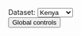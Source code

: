 <style data-src="/src/external/font-awesome/css/font-awesome.css"></style>
  <style data-src="/templates/livelystyle.css"></style>
  <style data-src="../BP2019RH1/src/internal/individuals-as-points/common/button-styles.css"></style>
  <link rel="stylesheet" href="https://stackpath.bootstrapcdn.com/bootstrap/4.3.1/css/bootstrap.min.css" integrity="sha384-ggOyR0iXCbMQv3Xipma34MD+dH/1fQ784/j6cY/iJTQUOhcWr7x9JvoRxT2MZw1T" crossorigin="anonymous">

<div>
  <div id="header-row" class="form-row header align-item-center justify-content-center">
    <label for="dataset-select" class="col-form-label col-auto">Dataset:</label>
    <select id="dataset-selection" class="col-auto">
      <option>Kenya</option>
      <option>Somalia</option>
    </select>
    <div class="col-auto">
      <button class="btn" id="open-global-controls">
        Global controls
      </button>
    </div>
  </div>
  <div id="canvas-row">
    <bp2019-map-widget id="bp2019-map-widget"></bp2019-map-widget>
  </div>
  <div id="legend-row" class="row">
    <bp2019-legend-widget id="legend-widget" class="col-10"></bp2019-legend-widget>
  </div>
</div>

<script>
import DataProcessor from '../src/internal/individuals-as-points/common/data-processor.js'
import ColorStore from '../src/internal/individuals-as-points/common/color-store.js'
import { AVFParser } from "https://lively-kernel.org/voices/parsing-data/avf-parser.js"

import { assertCanvasWidgetInterface } from "../src/internal/individuals-as-points/common/interfaces.js"


class Listener {
  constructor() {
    this.widgets = []
    this.legend = null
    this.container = null
  }

  addWidget(widget) {
    assertCanvasWidgetInterface(widget)
    this.widgets.push(widget)
  }
  
  registerLegend(legend) {
    this.legend = legend
  }
  
  registerContainer(container) {
    this.container = container
  }
  
  registerContainerContent(containerContent) {
    this.containerContent = containerContent
  }

  applyAction(action) {
    this.legend.applyAction(action)
    this.widgets.forEach(widget => {
      widget.applyAction(action)
    })
    this.setCanvasWidgetExtents()
  }
  
  setCanvasWidgetExtents() {
    let extent = this.calculateVisualizationExtent()
    this.widgets.forEach(widget => {
      widget.setExtent(extent)
    })
  }
  
  calculateVisualizationExtent() {
    let ownExtent = lively.getExtent(this.containerContent)
    let legendExtent = lively.getExtent(legend)
    let headerRowExtent = lively.getExtent(headerRow)
    let margin = lively.pt(10, 10)
    
    return ownExtent.subPt(lively.pt(0, legendExtent.y)).subPt(lively.pt(0, headerRowExtent.y)).subPt(margin)
  }
  
  addEventListenerForResizing() {
    lively.removeEventListener("bp2019", this.container, "extent-changed")
    lively.addEventListener("bp2019", this.container, "extent-changed", () => {
      this.setCanvasWidgetExtents()
    })
  }
}

let widget = lively.query(this, '#bp2019-map-widget')
let legend = lively.query(this, '#legend-widget')
let container = lively.query(this, "lively-container")
let containerContent = lively.query(this, "#container-content")
let listener = new Listener()
let globalControlWidget
let controlWidgetButton = lively.query(this, '#open-global-controls')
let datasetSelection = lively.query(this, "#dataset-selection") 
let headerRow = lively.query(this, "#header-row")
datasetSelection.addEventListener("change", (evt) => changeDataset(evt, widget)) 

listener.addWidget(widget)
listener.registerLegend(legend)
listener.registerContainer(container)
listener.registerContainerContent(containerContent)
widget.addListener(listener)
listener.addEventListenerForResizing()
listener.setCanvasWidgetExtents()

let colorStore = new ColorStore()
let dataProcessor = new DataProcessor()
dataProcessor.setColorStore(colorStore);

(async () => {
  let data = await AVFParser.loadInferredCovidData()
  
  dataProcessor.initializeWithIndividualsFromKenia(data)
  await colorStore.loadDefaultColors()
  colorStore.initializeWithValuesByAttribute(dataProcessor.getValuesByAttribute())
  
  legend.setColorStore(colorStore)
  
  widget.setDataProcessor(dataProcessor)
  widget.setColorStore(colorStore)
  
  await widget.setData(data)
  
  await openNewGlobalControlWidget()
  controlWidgetButton.addEventListener(
      "click", () => openNewGlobalControlWidget())
  
})();

async function openNewGlobalControlWidget() {
  let position = lively.pt(1000, 10)
  let extent = lively.pt(300, 700)
  globalControlWidget = await lively.openComponentInWindow('bp2019-global-control-widget', position, extent)
  globalControlWidget.setDataProcessor(dataProcessor)
  globalControlWidget.setColorStore(colorStore)
  globalControlWidget.addListener(widget)
  globalControlWidget.initializeAfterDataFetch()
}
  
function changeDataset(evt) {
  let datasetName = evt.target.value 
  loadDatasetWithName(datasetName) 
}
  
function loadDatasetWithName(datasetName) {
  switch(datasetName) {
    case 'Somalia':
      updateCanvasesWithSomaliaData() 
      break;
    case 'Kenya':
      updateCanvasesWithKenyaData() 
      break;
    default:
      break;
  }
}

async function updateCanvasesWithKenyaData() {
  let data = await fetchKenyaData()
  dataProcessor.initializeWithIndividualsFromKenia(data) 
  await initializeColorScales() 
  widget.setData(data)
  updateGlobalControlWidget() 
}

async function updateCanvasesWithSomaliaData() {
  let data = await fetchSomaliaData() 
  dataProcessor.initializeWithIndividualsFromSomalia(data) 
  await initializeColorScales() 
  widget.setData(data) 
  updateGlobalControlWidget() 
}

async function initializeColorScales(){
  await colorStore.loadDefaultColors()
  colorStore.initializeWithValuesByAttribute(dataProcessor.getValuesByAttribute()) 
}

function updateGlobalControlWidget(){
  globalControlWidget.initializeAfterDataFetch()
}

async function fetchKenyaData() {
  let data = await AVFParser.loadInferredCovidData() 
  return data 
}

async function fetchSomaliaData() {
  let data = await AVFParser.loadCovidSomDataMessageThemes()
  return data 
}

</script>